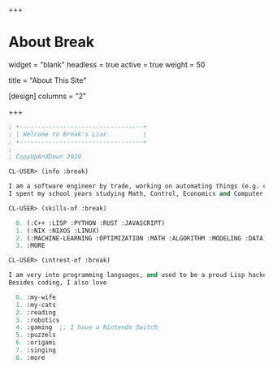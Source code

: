 +++
# About Break

widget = "blank"
headless = true
active = true
weight = 50

title = "About This Site"

[design]
  columns = "2"

+++

```lisp
; +----------------------------------+
; | Welcome to Break's Liar          |
; +----------------------------------+
;
; CopyUpAndDown 2020

CL-USER> (info :break)

I am a software engineer by trade, working on automating things (e.g. cars). 
I spent my school years studying Math, Control, Economics and Computer Vision.

CL-USER> (skills-of :break)

  0. (:C++ :LISP :PYTHON :RUST :JAVASCRIPT)
  1. (:NIX :NIXOS :LINUX)
  2. (:MACHINE-LEARNING :OPTIMIZATION :MATH :ALGORITHM :MODELING :DATA)
  3. :MORE

CL-USER> (intrest-of :break)

I am very into programming languages, and used to be a proud Lisp hacker at Google. 
Besides coding, I also love

  0. :my-wife
  1. :my-cats
  2. :reading
  3. :robotics
  4. :gaming  ;; I have a Nintendo Switch
  5. :puzzels
  6. :origami
  7. :singing
  8. :more

```
